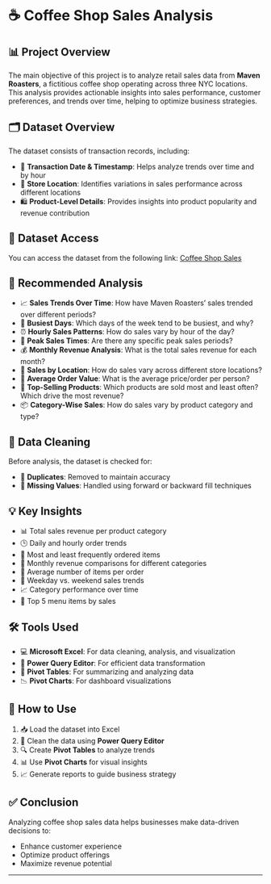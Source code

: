 # ☕ Coffee Shop Sales Analysis

## 📊 Project Overview  
The main objective of this project is to analyze retail sales data from **Maven Roasters**, a fictitious coffee shop operating across three NYC locations. This analysis provides actionable insights into sales performance, customer preferences, and trends over time, helping to optimize business strategies.

## 🗂️ Dataset Overview  
The dataset consists of transaction records, including:  
- 📅 **Transaction Date & Timestamp**: Helps analyze trends over time and by hour  
- 📍 **Store Location**: Identifies variations in sales performance across different locations  
- 🛍️ **Product-Level Details**: Provides insights into product popularity and revenue contribution  

## 🔗 Dataset Access  
You can access the dataset from the following link: [Coffee Shop Sales](https://mavenanalytics.io/data-playground?order=date_added%2Cdesc&page=6&pageSize=5)

## 🧠 Recommended Analysis  
- 📈 **Sales Trends Over Time**: How have Maven Roasters’ sales trended over different periods?  
- 📅 **Busiest Days**: Which days of the week tend to be busiest, and why?  
- ⏰ **Hourly Sales Patterns**: How do sales vary by hour of the day?  
- 🚀 **Peak Sales Times**: Are there any specific peak sales periods?  
- 💰 **Monthly Revenue Analysis**: What is the total sales revenue for each month?  
- 🏪 **Sales by Location**: How do sales vary across different store locations?  
- 🧾 **Average Order Value**: What is the average price/order per person?  
- 🥇 **Top-Selling Products**: Which products are sold most and least often? Which drive the most revenue?  
- 📦 **Category-Wise Sales**: How do sales vary by product category and type?

## 🧹 Data Cleaning  
Before analysis, the dataset is checked for:  
- 🧽 **Duplicates**: Removed to maintain accuracy  
- 🚫 **Missing Values**: Handled using forward or backward fill techniques  

## 💡 Key Insights  
- 📊 Total sales revenue per product category  
- 🕒 Daily and hourly order trends  
- 🥤 Most and least frequently ordered items  
- 📆 Monthly revenue comparisons for different categories  
- 🧾 Average number of items per order  
- 📅 Weekday vs. weekend sales trends  
- 📈 Category performance over time  
- 🥇 Top 5 menu items by sales  

## 🛠️ Tools Used  
- 💻 **Microsoft Excel**: For data cleaning, analysis, and visualization  
- 🧰 **Power Query Editor**: For efficient data transformation  
- 📑 **Pivot Tables**: For summarizing and analyzing data  
- 📉 **Pivot Charts**: For dashboard visualizations  

## 🚀 How to Use  
1. 📥 Load the dataset into Excel  
2. 🧼 Clean the data using **Power Query Editor**  
3. 🔍 Create **Pivot Tables** to analyze trends  
4. 📊 Use **Pivot Charts** for visual insights  
5. 📈 Generate reports to guide business strategy  

## ✅ Conclusion  
Analyzing coffee shop sales data helps businesses make data-driven decisions to:  
- Enhance customer experience  
- Optimize product offerings  
- Maximize revenue potential  

---

